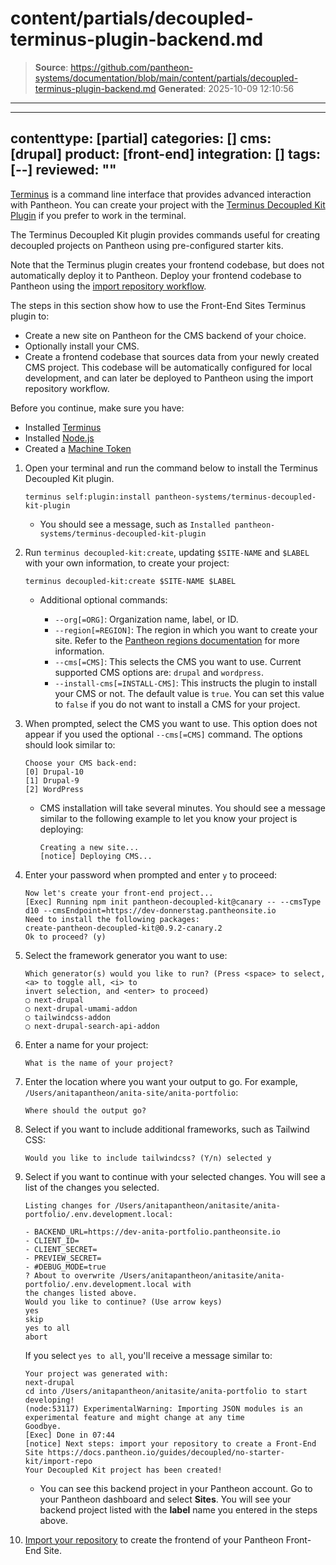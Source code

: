 # content/partials/decoupled-terminus-plugin-backend.md

> **Source**: https://github.com/pantheon-systems/documentation/blob/main/content/partials/decoupled-terminus-plugin-backend.md
> **Generated**: 2025-10-09 12:10:56

---

---
contenttype: [partial]
categories: []
cms: [drupal]
product: [front-end]
integration: []
tags: [--]
reviewed: ""
---

[Terminus](/terminus) is a command line interface that provides advanced interaction with Pantheon. You can create your project with the [Terminus Decoupled Kit Plugin](https://decoupledkit.pantheon.io/docs/backend-starters/terminus-decoupled-kit) if you prefer to work in the terminal.

The Terminus Decoupled Kit plugin provides commands useful for creating decoupled projects on Pantheon using pre-configured starter kits.

<Alert title="Note"  type="info" >

Note that the Terminus plugin creates your frontend codebase, but does not automatically deploy it to Pantheon. Deploy your frontend codebase to Pantheon using the [import repository workflow](/guides/decoupled/no-starter-kit/import-repo).

</Alert>

The steps in this section show how to use the Front-End Sites Terminus plugin to:

- Create a new site on Pantheon for the CMS backend of your choice.
- Optionally install your CMS.
- Create a frontend codebase that sources data from your newly created CMS project. This codebase will be automatically configured for local development, and can later be deployed to Pantheon using the import repository workflow.

Before you continue, make sure you have:

- Installed [Terminus](/terminus/install)
- Installed [Node.js](https://nodejs.org/en/download)
- Created a [Machine Token](/machine-tokens#create-a-machine-token)

1. Open your terminal and run the command below to install the Terminus Decoupled Kit plugin.

   ```bash{promptUser:user}
   terminus self:plugin:install pantheon-systems/terminus-decoupled-kit-plugin
   ```

   - You should see a message, such as `Installed pantheon-systems/terminus-decoupled-kit-plugin`

1. Run `terminus decoupled-kit:create`, updating `$SITE-NAME` and `$LABEL` with your own information, to create your project:

    ```bash{promptUser:user}
    terminus decoupled-kit:create $SITE-NAME $LABEL
    ```

    - Additional optional commands:

        - `--org[=ORG]`: Organization name, label, or ID.
        - `--region[=REGION]`: The region in which you want to create your site. Refer to the [Pantheon regions documentation](/regions) for more information.
        - `--cms[=CMS]`: This selects the CMS you want to use. Current supported CMS options are: `drupal` and `wordpress`.
        - `--install-cms[=INSTALL-CMS]`: This instructs the plugin to install your CMS or not. The default value is `true`. You can set this value to `false` if you do not want to install a CMS for your project.

1. When prompted, select the CMS you want to use. This option does not appear if you used the optional `--cms[=CMS]` command. The options should look similar to:

    ```bash{outputLine}
    Choose your CMS back-end:
    [0] Drupal-10
    [1] Drupal-9
    [2] WordPress
    ```

    - CMS installation will take several minutes. You should see a message similar to the following example to let you know your project is deploying:

      ```bash{outputLine}
      Creating a new site...
      [notice] Deploying CMS...
      ```

1. Enter your password when prompted and enter `y` to proceed:

    ```bash{outputLines}
    Now let's create your front-end project...
    [Exec] Running npm init pantheon-decoupled-kit@canary -- --cmsType d10 --cmsEndpoint=https://dev-donnerstag.pantheonsite.io
    Need to install the following packages:
    create-pantheon-decoupled-kit@0.9.2-canary.2
    Ok to proceed? (y)
    ```

1. Select the framework generator you want to use:

    ```bash{outputLines}
    Which generator(s) would you like to run? (Press <space> to select, <a> to toggle all, <i> to
    invert selection, and <enter> to proceed)
    ◯ next-drupal
    ◯ next-drupal-umami-addon
    ◯ tailwindcss-addon
    ◯ next-drupal-search-api-addon
    ```

1. Enter a name for your project:

    ```bash{outputLines}
    What is the name of your project?
    ```

1. Enter the location where you want your output to go. For example, `/Users/anitapantheon/anita-site/anita-portfolio`:

    ```bash{outputLines}
    Where should the output go?
    ```

1. Select if you want to include additional frameworks, such as Tailwind CSS:

    ```bash{outputLines}
    Would you like to include tailwindcss? (Y/n) selected y
    ```

1. Select if you want to continue with your selected changes. You will see a list of the changes you selected.

    ```bash{outputLines}
    Listing changes for /Users/anitapantheon/anitasite/anita-portfolio/.env.development.local:

    - BACKEND_URL=https://dev-anita-portfolio.pantheonsite.io
    - CLIENT_ID=
    - CLIENT_SECRET=
    - PREVIEW_SECRET=
    - #DEBUG_MODE=true
    ? About to overwrite /Users/anitapantheon/anitasite/anita-portfolio/.env.development.local with
    the changes listed above.
    Would you like to continue? (Use arrow keys)
    yes
    skip
    yes to all
    abort
    ```

    If you select `yes to all`, you'll receive a message similar to:

    ```bash{outputLines}
    Your project was generated with:
    next-drupal
    cd into /Users/anitapantheon/anitasite/anita-portfolio to start developing!
    (node:53117) ExperimentalWarning: Importing JSON modules is an experimental feature and might change at any time
    Goodbye.
    [Exec] Done in 07:44
    [notice] Next steps: import your repository to create a Front-End Site https://docs.pantheon.io/guides/decoupled/no-starter-kit/import-repo
    Your Decoupled Kit project has been created!
    ```

    - You can see this backend project in your Pantheon account. Go to your Pantheon dashboard and select **Sites**. You will see your backend project listed with the **label** name you entered in the steps above.

1. [Import your repository](/guides/decoupled/no-starter-kit/import-repo) to create the frontend of your Pantheon Front-End Site.
